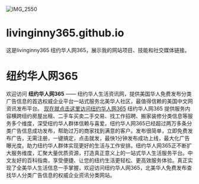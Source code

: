 ![IMG_2550](https://github.com/user-attachments/assets/30a0281d-df1a-44ac-9ace-4af6f047c270)
# livinginny365.github.io
这是livinginny365 纽约华人网365，展示我的网站项目、技能和社交媒体链接。
# 纽约华人网365
欢迎访问 **纽约华人网365** —— 纽约华人生活资讯网，提供美国华人免费发布分类广告信息的首选权威企业平台一站式服务北美华人社区，最值得信赖的美国中文网资讯发布平台。
[现在就点击这里访问纽约华人网365](https://livinginny365.com)
纽约华人网365 提供服务内容横跨纽约房屋出租、二手车买卖二手交易、找工作招聘、搬家装修分类信息等服务多个维度，深受纽约华人群体信赖与喜爱。纽约华人网365已经超过两万多条分类广告信息成功发布，帮助过万的商家找到满意的客户。发布很简单，立即免费发布广告，无需注册，一键搞定，点击就发，最快1分钟发布成功上线，最大化广告曝光度。助力纽约华人群体实现更好的生活与工作安排。纽约华人网365正不断扩大服务维度，汇聚大量优质资源，打造真正意义上的一站式华人生活服务平台。中文友好的百科指南，享受便捷、让您的纽约生活更轻松、更高效服务体验。真正实现了全美华人生活信息一手掌握，欢迎访问纽约华人网365，北美华人免费发布查找华人分类广告信息的权威企业资讯分类网站。
